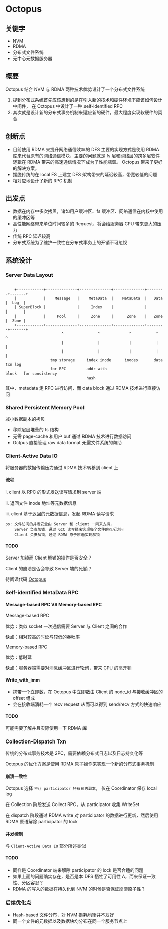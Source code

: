 # Octopus

## 关键字

- NVM
- RDMA
- 分布式文件系统
- 无中心元数据服务器

## 概要

Octopus 结合 NVM 与 RDMA 两种技术优势设计了一个分布式文件系统

1. 提到分布式系统首先应该想到的是在引入新的技术和硬件环境下应该如何设计中间件，
在 Octopus 中设计了一种 self-identified RPC
2. 其次就是设计新的分布式事务机制来适应新的硬件，最大程度实现软硬件的契合

## 创新点

- 目前使用 RDMA 来提升网络通信效率的 DFS 主要的实现方式是使用 RDMA 
库来代替原有的网络通信模块，主要的问题就是 fs 层和网络层的跨多层软件逻辑在 
RDMA 带来的高速通信情况下成为了性能瓶颈。 Octopus 带来了更好的解决方案。
- 摆脱传统的在 local FS 上建立 DFS 架构带来的延迟较高，带宽较低的问题
- 相对应地设计了新的 RPC 机制

## 出发点

- 数据在内存中多次拷贝，诸如用户缓冲区、fs 缓冲区、网络通信在内核中使用的缓冲区等
- 高性能网络带来单位时间较多的 Request，将会给服务器 CPU 带来更大的压力
- 传统 RPC 延迟较高
- 分布式系统为了维护一致性在分布式事务上的开销不可忽视

## 系统设计

### Server Data Layout

``` plain
                                             
    +------------+--------------+--------------+--------------+--------+-------+
    |            |    Message   |    MetaData  |    MetaData  |   Data |  Log  |
    | SuperBlock |              |     Index    |              |        |       |
    |            |     Pool     |     Zone     |      Zone    |   Zone |  Zone |
    +------------+--------------+--------------+--------------+--------+-------+
                         ^               ^             ^           ^        ^
                         |               |             |           |        |
                         |               |             |           |        |
                    tmp storage     index inode      inodes       data    txn log
                    for RPC         addr with                     block   for consistency
                                    hash
```

其中，metadata 走 RPC 进行访问，而 data block 通过 RDMA 技术进行直接访问

### Shared Persistent Memory Pool

减小数据副本的拷贝

- 移除层层堆叠的 fs 结构
- 无需 page-cache 和用户 buf 通过 RDMA 技术进行数据访问
- Octpus 直接管理 raw data format 无需文件系统的帮助

### Client-Active Data IO

将服务器的数据传输压力通过 RDMA 技术转移到 client 上

#### 流程

i. client 以 RPC 的形式发送读写请求到 server 端

ii.  返回文件 inode 地址等元数据信息

iii. client 基于返回的元数据信息，发起 RDMA 读写请求

``` plain
ps: 文件访问的并发安全由 Server 和 client 一同来支持，
    Server 负责加锁，通过 GCC 读写锁来实现每个文件的互斥访问
    Client 负责解锁，通过 RDMA 原子原语实现解锁
```

#### TODO

Server 加锁而 Client 解锁的操作是否安全？

Client 的崩溃是否会导致 Server 端的死锁？

待阅读代码 [Octopus](https://github.com/thustorage/octopus)


### Self-identified MetaData RPC

#### Message-based RPC VS Memory-based RPC

Message-based RPC

优势：类似 socket 一次通信需要 Server 与 Client 之间的合作

缺点：相对较高的时延与较低的吞吐率

Memory-based RPC

优势：低时延

缺点：服务器端需要对消息缓冲区进行轮询，带来 CPU 的高开销

#### Write_with_imm

- 携带一个立即数，在 Octopus 中立即数由 Client 的 node_id 与接收缓冲区的 offset 组成
- 会在接收端消耗一个 recv request 从而可以得到 send/recv 方式的快速响应

#### TODO

可能需要了解并且实际使用一下 RDMA 库

### Collection-Dispatch Txn

传统的分布式事务技术是 2PC，需要依赖分布式日志以及日志持久化等

Octopus 的优化方案是使用 RDMA 原子操作来实现一个新的分布式事务机制

#### 崩溃一致性

Octopus 选择 `不让 participator 持有日志副本`，
仅在 Coordinator 保存 local log

在 Collection 阶段发送 Collect RPC，从 participator 收集 WriteSet

在 dispatch 阶段通过 RDMA write 对 participator 的数据进行更新，然后使用 RDMA 原语解除 
participator 的 lock

#### 并发控制

与 `Client-Active Data IO` 部分所述类似

#### TODO

- 同样是 Coordinator 端来解除 participator 的 lock 是否合适的问题
- 如果上面的问题确实存在，是否是本 DFS 牺牲了可用性 A，而来保证一致性、分区容忍？
- RDMA 的写入的数据在持久化到 NVM 的时候是否保证崩溃原子性？

### 后续优化点

- Hash-based 文件分布，对 NVM 损耗均衡并不友好
- 同一个文件的元数据以及数据块均分布在同一个服务节点上

